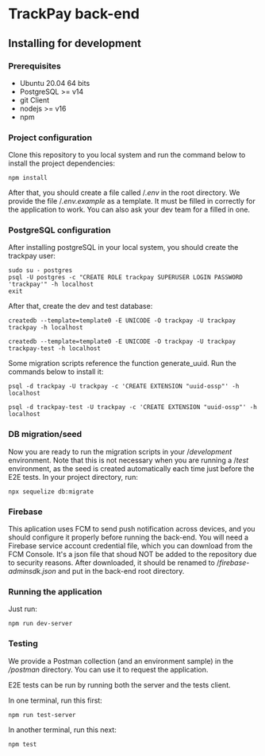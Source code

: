 # TrackPay back-end
## Installing for development
### Prerequisites
* Ubuntu 20.04 64 bits
* PostgreSQL >= v14
* git Client
* nodejs >= v16
* npm

### Project configuration
Clone this repository to you local system and run the command below to install the project dependencies:

    npm install

After that, you should create a file called /*.env* in the root directory. We provide the file /*.env.example* as a template. It must be filled in correctly for the application to work. You can also ask your dev team for a filled in one.

### PostgreSQL configuration
After installing postgreSQL in your local system, you should create the trackpay user:

    sudo su - postgres
    psql -U postgres -c "CREATE ROLE trackpay SUPERUSER LOGIN PASSWORD 'trackpay'" -h localhost
    exit

After that, create the dev and test database:

    createdb --template=template0 -E UNICODE -O trackpay -U trackpay trackpay -h localhost
    
    createdb --template=template0 -E UNICODE -O trackpay -U trackpay trackpay-test -h localhost

Some migration scripts reference the function generate_uuid. Run the commands below to install it:

    psql -d trackpay -U trackpay -c 'CREATE EXTENSION "uuid-ossp"' -h localhost

    psql -d trackpay-test -U trackpay -c 'CREATE EXTENSION "uuid-ossp"' -h localhost

### DB migration/seed

Now you are ready to run the migration scripts in your /*development* environment. Note that this is not necessary when you are running a /*test* environment, as the seed is created automatically each time just before the E2E tests. In your project directory, run:

    npx sequelize db:migrate

### Firebase
This aplication uses FCM to send push notification across devices, and you should configure it properly before running the back-end. You will need a Firebase service account credential file, which you can download from the FCM Console. It's a json file that shoud NOT be added to the repository due to security reasons. After downloaded, it should be renamed to /*firebase-adminsdk.json* and put in the back-end root directory.

### Running the application
Just run:

    npm run dev-server

### Testing
We provide a Postman collection (and an environment sample) in the */postman* directory. You can use it to request the application.

E2E tests can be run by running both the server and the tests client.

In one terminal, run this first:

    npm run test-server

In another terminal, run this next:

    npm test